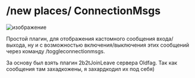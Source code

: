 # /new places/ ConnectionMsgs

![изображение](https://user-images.githubusercontent.com/82046704/154838777-b7b04e76-dad8-4f81-ba87-055416c4fa80.png)

Простой плагин, для отображения кастомного сообщения входа/выхода, ну и с возможностью включения/выключения этих сообщений через команду /toggleconnectionmsgs.

За основу был взять плагин 2b2tJoinLeave сервера Oldfag. Так как сообщения там захадкожены, я захардкодил их под себя)
